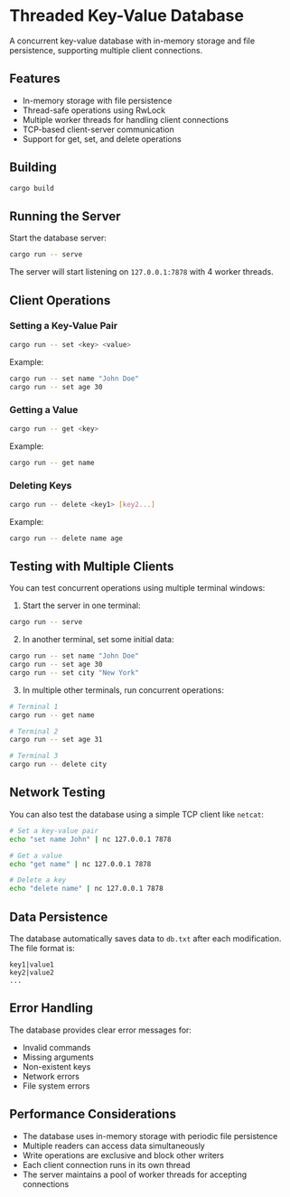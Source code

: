 # Threaded Key-Value Database

A concurrent key-value database with in-memory storage and file persistence, supporting multiple client connections.

## Features

- In-memory storage with file persistence
- Thread-safe operations using RwLock
- Multiple worker threads for handling client connections
- TCP-based client-server communication
- Support for get, set, and delete operations

## Building

```bash
cargo build
```

## Running the Server

Start the database server:

```bash
cargo run -- serve
```

The server will start listening on `127.0.0.1:7878` with 4 worker threads.

## Client Operations

### Setting a Key-Value Pair

```bash
cargo run -- set <key> <value>
```

Example:
```bash
cargo run -- set name "John Doe"
cargo run -- set age 30
```

### Getting a Value

```bash
cargo run -- get <key>
```

Example:
```bash
cargo run -- get name
```

### Deleting Keys

```bash
cargo run -- delete <key1> [key2...]
```

Example:
```bash
cargo run -- delete name age
```

## Testing with Multiple Clients

You can test concurrent operations using multiple terminal windows:

1. Start the server in one terminal:
```bash
cargo run -- serve
```

2. In another terminal, set some initial data:
```bash
cargo run -- set name "John Doe"
cargo run -- set age 30
cargo run -- set city "New York"
```

3. In multiple other terminals, run concurrent operations:
```bash
# Terminal 1
cargo run -- get name

# Terminal 2
cargo run -- set age 31

# Terminal 3
cargo run -- delete city
```

## Network Testing

You can also test the database using a simple TCP client like `netcat`:

```bash
# Set a key-value pair
echo "set name John" | nc 127.0.0.1 7878

# Get a value
echo "get name" | nc 127.0.0.1 7878

# Delete a key
echo "delete name" | nc 127.0.0.1 7878
```

## Data Persistence

The database automatically saves data to `db.txt` after each modification. The file format is:

```
key1|value1
key2|value2
...
```

## Error Handling

The database provides clear error messages for:
- Invalid commands
- Missing arguments
- Non-existent keys
- Network errors
- File system errors

## Performance Considerations

- The database uses in-memory storage with periodic file persistence
- Multiple readers can access data simultaneously
- Write operations are exclusive and block other writers
- Each client connection runs in its own thread
- The server maintains a pool of worker threads for accepting connections 